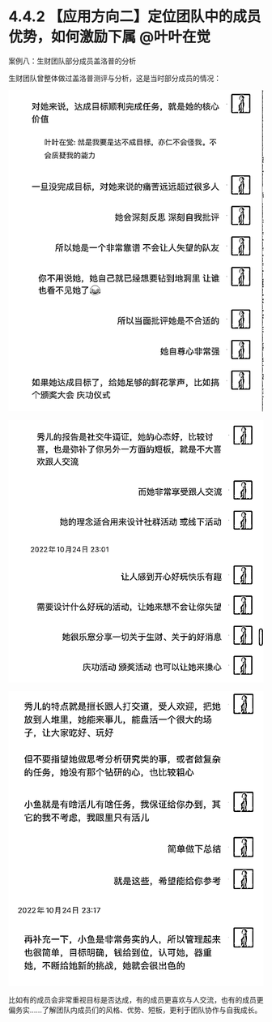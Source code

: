 # 4.4.2 【应用方向二】定位团队中的成员优势，如何激励下属 @叶叶在觉

案例八：生财团队部分成员盖洛普的分析

生财团队曾整体做过盖洛普测评与分析，这是当时部分成员的情况：

![](img/6f2166fe91af0246bc14dfe7795accab.png)

![](img/fc6c14c10d2fde0503e5d189a50ca15a.png)

![](img/8f0dd6fa91b03be4f6805ce008337181.png)

比如有的成员会非常重视目标是否达成，有的成员更喜欢与人交流，也有的成员更偏务实……了解团队内成员们的风格、优势、短板，更利于团队协作与自我成长。